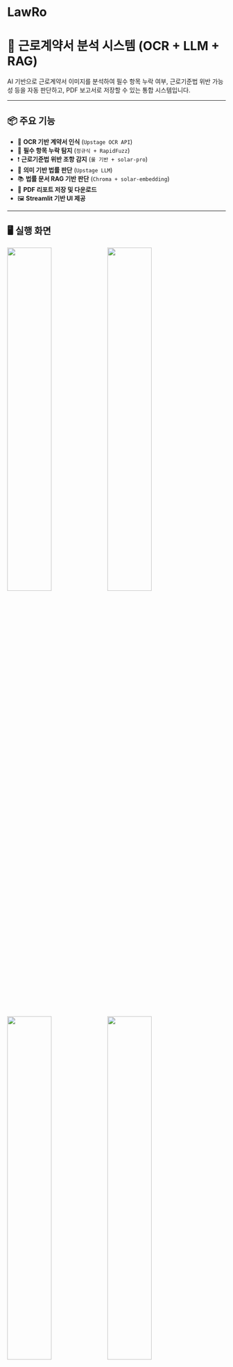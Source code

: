 # LawRo
# 📝 근로계약서 분석 시스템 (OCR + LLM + RAG)

AI 기반으로 근로계약서 이미지를 분석하여 필수 항목 누락 여부, 근로기준법 위반 가능성 등을 자동 판단하고, PDF 보고서로 저장할 수 있는 통합 시스템입니다.

---

## 📦 주요 기능

- 📸 **OCR 기반 계약서 인식** (`Upstage OCR API`)
- 🔎 **필수 항목 누락 탐지** (`정규식 + RapidFuzz`)
- ❗ **근로기준법 위반 조항 감지** (`룰 기반 + solar-pro`)
- 💬 **의미 기반 법률 판단** (`Upstage LLM`)
- 📚 **법률 문서 RAG 기반 판단** (`Chroma + solar-embedding`)
- 🧾 **PDF 리포트 저장 및 다운로드**
- 🖼️ **Streamlit 기반 UI 제공**

---

## 🖥️ 실행 화면

<p float="left">
  <img src="screenshots/upload.png" width="45%">
  <img src="screenshots/analysis.png" width="45%">
</p>
<p float="left">
  <img src="screenshots/violation.png" width="45%">
  <img src="screenshots/pdf.png" width="45%">
</p>

---

## 🚀 실행 방법

```
bash
# 필수 라이브러리 설치
pip install -r requirements.txt
```

# 환경 변수 설정
```
cp .env.example .env
```
# 또는 .env 파일에 아래처럼 작성
# UPSTAGE_API_KEY=up_XXXXXXXXXXXXXXXX

# 앱 실행
```
cd OCR
streamlit run app.py
```
---
🗂️ 폴더 구조
OCR/
├── app.py                 # Streamlit 메인 앱
├── llm_utils.py           # solar-pro 의미 기반 판단
├── rag_utils.py           # 법률 문서 RAG 검색
├── pdf_export.py          # 분석 결과 PDF 저장
├── ocr_result.json        # (샘플) OCR 결과 JSON
├── .env                   # API 키 보관
├── law_data/              # 내장된 법률 PDF
├── chroma_db/             # 임베딩 벡터 저장소
└── screenshots/           # 실행 화면 캡처

---
⚙️ 기술 스택

| 기능       | 기술                                                                           |
| -------- | ---------------------------------------------------------------------------- |
| OCR      | [Upstage OCR API](https://console.upstage.ai/docs/capabilities/document-ocr) |
| LLM 판단   | `solar-pro`, Upstage API                                                     |
| 임베딩 RAG  | `solar-embedding-1-large`, LangChain + Chroma                                |
| 유사도 분석   | `RapidFuzz`                                                                  |
| 보고서 생성   | `fpdf`                                                                       |
| UI       | `Streamlit`                                                                  |
| 환경 변수 관리 | `dotenv`                                                                     |

---
📄 분석 보고서 예시
분석된 결과는 문서 형식으로 자동 생성됩니다.

필수 항목 누락 여부, 법 위반 추정 조항, 법률 해석 요약이 포함됩니다.

---
📬 문의 / 기여
해당 프로젝트는 근로계약의 공정성 향상과 외국인 근로자 보호를 목표로 합니다.
개선 제안이나 기여는 언제든지 환영입니다! 🙌

